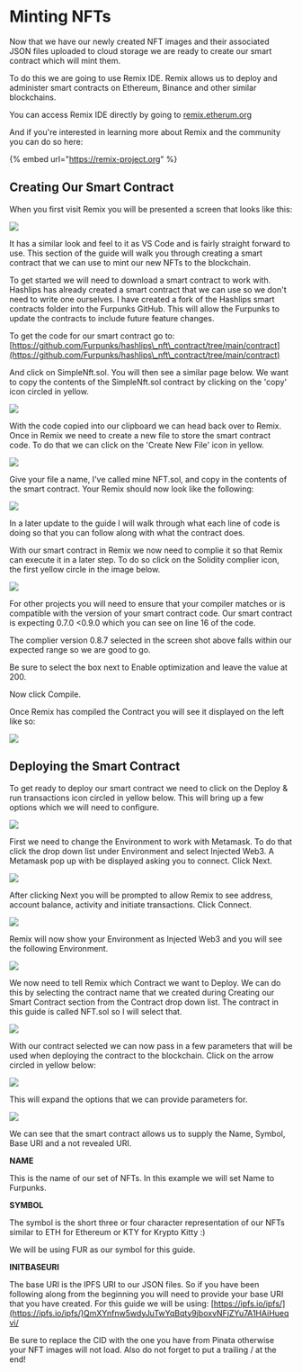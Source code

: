 # Minting NFTs

Now that we have our newly created NFT images and their associated JSON files uploaded to cloud storage we are ready to create our smart contract which will mint them.

To do this we are going to use Remix IDE. Remix allows us to deploy and administer smart contracts on Ethereum, Binance and other similar blockchains.



You can access Remix IDE directly by going to [remix.etherum.org](https://remix.ethereum.org)

And if you're interested in learning more about Remix and the community you can do so here:

{% embed url="https://remix-project.org" %}

## Creating Our Smart Contract

When you first visit Remix you will be presented a screen that looks like this:

![](<.gitbook/assets/Screenshot 2022-02-01 131311.png>)

It has a similar look and feel to it as VS Code and is fairly straight forward to use. This section of the guide will walk you through creating a smart contract that we can use to mint our new NFTs to the blockchain.

To get started we will need to download a smart contract to work with. Hashlips has already created a smart contract that we can use so we don't need to write one ourselves. I have created a fork of the Hashlips smart contracts folder into the Furpunks GitHub. This will allow the Furpunks to update the contracts to include future feature changes.

To get the code for our smart contract go to: [https://github.com/Furpunks/hashlips\_nft\_contract/tree/main/contract](https://github.com/Furpunks/hashlips\_nft\_contract/tree/main/contract)

And click on SimpleNft.sol. You will then see a similar page below. We want to copy the contents of the SimpleNft.sol contract by clicking on the 'copy' icon circled in yellow.

![](<.gitbook/assets/Screenshot 2022-02-01 141435.png>)

With the code copied into our clipboard we can head back over to Remix. Once in Remix we need to create a new file to store the smart contract code. To do that we can click on the 'Create New File' icon in yellow.

![](<.gitbook/assets/Screenshot 2022-02-01 141822.png>)

Give your file a name, I've called mine NFT.sol, and copy in the contents of the smart contract. Your Remix should now look like the following:

![](<.gitbook/assets/Screenshot 2022-02-01 141944.png>)

In a later update to the guide I will walk through what each line of code is doing so that you can follow along with what the contract does.&#x20;



With our smart contract in Remix we now need to complie it so that Remix can execute it in a later step. To do so click on the Solidity complier icon, the first yellow circle in the image below.

![](<.gitbook/assets/Screenshot 2022-02-01 142353.png>)

For other projects you will need to ensure that your compiler matches or is compatible with the version of your smart contract code. Our smart contract is expecting 0.7.0 <0.9.0 which you can see on line 16 of the code.

The complier version 0.8.7 selected in the screen shot above falls within our expected range so we are good to go.

Be sure to select the box next to Enable optimization and leave the value at 200.

Now click Compile.

Once Remix has compiled the Contract you will see it displayed on the left like so:

![](<.gitbook/assets/Screenshot 2022-02-01 142908.png>)

## Deploying the Smart Contract

To get ready to deploy our smart contract we need to click on the Deploy & run transactions icon circled in yellow below. This will bring up a few options which we will need to configure.

![](<.gitbook/assets/Screenshot 2022-02-01 150156.png>)

First we need to change the Environment to work with Metamask. To do that click the drop down list under Environment and select Injected Web3. A Metamask pop up with be displayed asking you to connect. Click Next.

![](<.gitbook/assets/Screenshot 2022-02-01 150539.png>)

After clicking Next you will be prompted to allow Remix to see address, account balance, activity and initiate transactions. Click Connect.

![](<.gitbook/assets/Screenshot 2022-02-01 150625.png>)

Remix will now show your Environment as Injected Web3 and you will see the following Environment.

![](<.gitbook/assets/Screenshot 2022-02-01 150831.png>)

We now need to tell Remix which Contract we want to Deploy. We can do this by selecting the contract name that we created during Creating our Smart Contract section from the Contract drop down list. The contract in this guide is called NFT.sol so I will select that.

![](<.gitbook/assets/Screenshot 2022-02-01 151146.png>)

With our contract selected we can now pass in a few parameters that will be used when deploying the contract to the blockchain. Click on the arrow circled in yellow below:

![](<.gitbook/assets/Screenshot 2022-02-01 151627.png>)

This will expand the options that we can provide parameters for.

![](<.gitbook/assets/Screenshot 2022-02-01 151659.png>)

We can see that the smart contract allows us to supply the Name, Symbol, Base URI and a not revealed URI.

**NAME**

This is the name of our set of NFTs. In this example we will set Name to Furpunks.

**SYMBOL**

The symbol is the short three or four character representation of our NFTs similar to ETH for Ethereum or KTY for Krypto Kitty :)&#x20;

We will be using FUR as our symbol for this guide.

**INITBASEURI**

The base URI is the IPFS URI to our JSON files. So if you have been following along from the beginning you will need to provide your base URI that you have created. For this guide we will be using: [https://ipfs.io/ipfs/](https://ipfs.io/ipfs/)QmXYnfnw5wdyJuTwYqBqty9jboxvNFjZYu7A1HAiHueqvi/

Be sure to replace the CID with the one you have from Pinata otherwise your NFT images will not load. Also do not forget to put a trailing / at the end!





&#x20;

